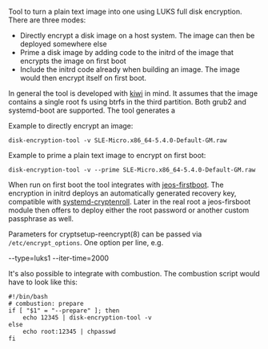 Tool to turn a plain text image into one using LUKS full disk
encryption. There are three modes:

* Directly encrypt a disk image on a host system. The image can then
  be deployed somewhere else
* Prime a disk image by adding code to the initrd of the image that
  encrypts the image on first boot
* Include the initrd code already when building an image. The image
  would then encrypt itself on first boot.

In general the tool is developed with [kiwi](https://github.com/OSInside/kiwi)
in mind. It assumes that the image contains a single root fs using btrfs in the
third partition. Both grub2 and systemd-boot are supported. The tool generates
a

Example to directly encrypt an image:

    disk-encryption-tool -v SLE-Micro.x86_64-5.4.0-Default-GM.raw

Example to prime a plain text image to encrypt on first boot:

    disk-encryption-tool -v --prime SLE-Micro.x86_64-5.4.0-Default-GM.raw


When run on first boot the tool integrates with
[jeos-firstboot](https://github.com/openSUSE/jeos-firstboot/). The encryption
in initrd deploys an automatically generated recovery key, compatible with
[systemd-cryptenroll](https://www.freedesktop.org/software/systemd/man/latest/systemd-cryptenroll.html).
Later in the real root a jeos-firsboot module then offers to deploy
either the root password or another custom passphrase as well.

Parameters for cryptsetup-reencrypt(8) can be passed via
`/etc/encrypt_options`. One option per line, e.g.

   --type=luks1
   --iter-time=2000

It's also possible to integrate with combustion. The combustion
script would have to look like this:

    #!/bin/bash
    # combustion: prepare
    if [ "$1" = "--prepare" ]; then
        echo 12345 | disk-encryption-tool -v
    else
        echo root:12345 | chpasswd
    fi
